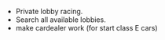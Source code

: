 - Private lobby racing.
- Search all available lobbies.
- make cardealer work (for start class E cars)